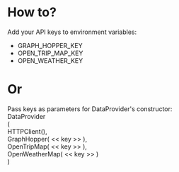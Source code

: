 # How to?

Add your API keys to environment variables:
- GRAPH_HOPPER_KEY
- OPEN_TRIP_MAP_KEY
- OPEN_WEATHER_KEY

# Or
Pass keys as parameters for DataProvider's constructor: </br>
DataProvider                </br>
(                           </br>
HTTPClient(),               </br>
GraphHopper( << key >> ),   </br>
OpenTripMap( << key >> ),   </br>
OpenWeatherMap( << key >> ) </br>
)
